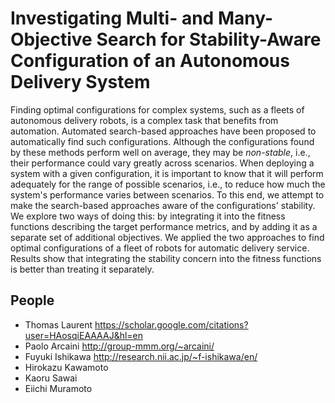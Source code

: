 # Investigating Multi- and Many-Objective Search for Stability-Aware Configuration of an Autonomous Delivery System
Finding optimal configurations for complex systems, such as a fleets of autonomous delivery robots, is a complex task that benefits from automation. Automated search-based approaches have been proposed to automatically find such configurations. Although the configurations found by these methods perform well on average, they may be <i>non-stable</i>, i.e., their performance could vary greatly across scenarios. When deploying a system with a given configuration, it is important to know that it will perform adequately for the range of possible scenarios, i.e., to reduce how much the system's performance varies between scenarios. To this end, we attempt to make the search-based approaches aware of the configurations' stability. We explore two ways of doing this: by integrating it into the fitness functions describing the target performance metrics, and by adding it as a separate set of additional objectives. We applied the two approaches to find optimal configurations of a fleet of robots for automatic delivery service. Results show that integrating the stability concern into the fitness functions is better than treating it separately.

## People
* Thomas Laurent https://scholar.google.com/citations?user=HAosqiEAAAAJ&hl=en
* Paolo Arcaini http://group-mmm.org/~arcaini/
* Fuyuki Ishikawa http://research.nii.ac.jp/~f-ishikawa/en/
* Hirokazu Kawamoto
* Kaoru Sawai
* Eiichi Muramoto
